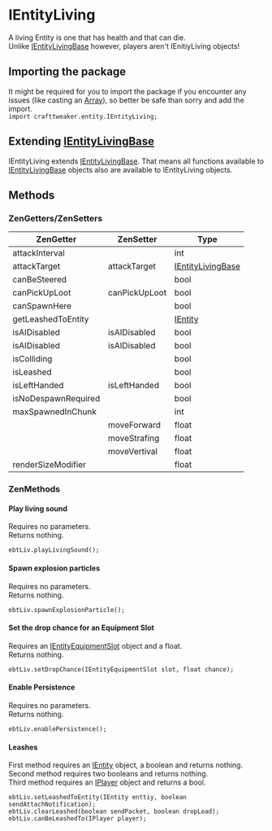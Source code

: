 # IEntityLiving

A living Entity is one that has health and that can die.  
Unlike [IEntityLivingBase](/Vanilla/Entities/IEntityLivingBase/) however, players aren't IEnitiyLiving objects!


## Importing the package
It might be required for you to import the package if you encounter any issues (like casting an [Array](/AdvancedFunctions/Arrays_and_Loops/)), so better be safe than sorry and add the import.  
`import crafttweaker.entity.IEntityLiving;`

## Extending [IEntityLivingBase](/Vanilla/Entities/IEntityLivingBase/)
IEntityLiving extends [IEntityLivingBase](/Vanilla/Entities/IEntityLivingBase/). That means all functions available to [IEntityLivingBase](/Vanilla/Entities/IEntityLivingBase/) objects also are available to IEntityLiving objects.

## Methods
### ZenGetters/ZenSetters

| ZenGetter               | ZenSetter                   | Type                                    |
|-------------------------|-----------------------------|-----------------------------------------|
| attackInterval          |                             | int                                     |
| attackTarget            | attackTarget                | [IEntityLivingBase](/Vanilla/Entities/IEntityLivingBase/)  |
| canBeSteered            |                             | bool                                    |
| canPickUpLoot           | canPickUpLoot               | bool                                    |
| canSpawnHere            |                             | bool                                    |
| getLeashedToEntity      |                             | [IEntity](/Vanilla/Entities/IEntity/)                      |
| isAIDisabled            | isAIDisabled                | bool                                    |
| isAIDisabled            | isAIDisabled                | bool                                    |
| isColliding             |                             | bool                                    |
| isLeashed               |                             | bool                                    |
| isLeftHanded            | isLeftHanded                | bool                                    |
| isNoDespawnRequired     |                             | bool                                    |
| maxSpawnedInChunk       |                             | int                                     |
|                         | moveForward                 | float                                   |
|                         | moveStrafing                | float                                   |
|                         | moveVertival                | float                                   |
| renderSizeModifier      |                             | float                                   |



### ZenMethods
#### Play living sound
Requires no parameters.  
Returns nothing.
```zenscript
ebtLiv.playLivingSound();
```

#### Spawn explosion particles
Requires no parameters.  
Returns nothing.
```zenscript
ebtLiv.spawnExplosionParticle();
```

#### Set the drop chance for an Equipment Slot
Requires an [IEntityEquipmentSlot](/Vanilla/Entities/IEntityEquipmentSlot/) object and a float.  
Returns nothing.
```zenscript
ebtLiv.setDropChance(IEntityEquipmentSlot slot, float chance);
```

#### Enable Persistence
Requires no parameters.  
Returns nothing.
```zenscript
ebtLiv.enablePersistence();
```

#### Leashes
First method requires an [IEntity](/Vanilla/Entities/IEntity/) object, a boolean and returns nothing.
Second method requires two booleans and returns nothing.  
Third method requires an [IPlayer](/Vanilla/Players/IPlayer/) object and returns a bool.

```zenscript
ebtLiv.setLeashedToEntity(IEntity enttiy, boolean sendAttachNotification);
ebtLiv.clearLeashed(boolean sendPacket, boolean dropLead);
ebtLiv.canBeLeashedTo(IPlayer player);
```
